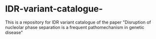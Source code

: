 # IDR-variant-catalogue-
This is a repository for IDR variant catalogue of the paper "Disruption of nucleolar phase separation is a frequent pathomechanism in genetic disease"
